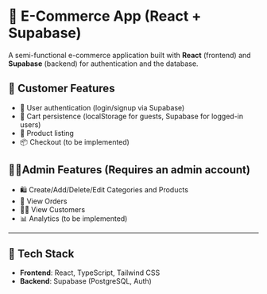 # 🛒 E-Commerce App (React + Supabase)

A semi-functional e-commerce application built with **React** (frontend) and **Supabase** (backend) for authentication and the database.

## 🧑 Customer Features
- 🔐 User authentication (login/signup via Supabase)
- 💾 Cart persistence (localStorage for guests, Supabase for logged-in users)
- 🛒 Product listing
- 📦 Checkout (to be implemented)

## 👩‍💼Admin Features (Requires an admin account)
- 🛍 Create/Add/Delete/Edit Categories and Products
- 🛒 View Orders
- 🙎‍♂️ View Customers
- 📊 Analytics (to be implemented)

---

## 📌 Tech Stack
- **Frontend**: React, TypeScript, Tailwind CSS
- **Backend**: Supabase (PostgreSQL, Auth)
